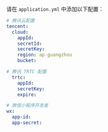 请在 `application.yml` 中添加以下配置：

```yaml
# 腾讯云配置
tencent:
  cloud:
    appId: 
    secretId: 
    secretKey: 
    region: ap-guangzhou
    bucket:

# 腾讯 TRTC 配置
  trtc:
    appId: 
    secretKey:
    expire: 

# 微信小程序开发者
wx:
  app-id: 
  app-secret:
